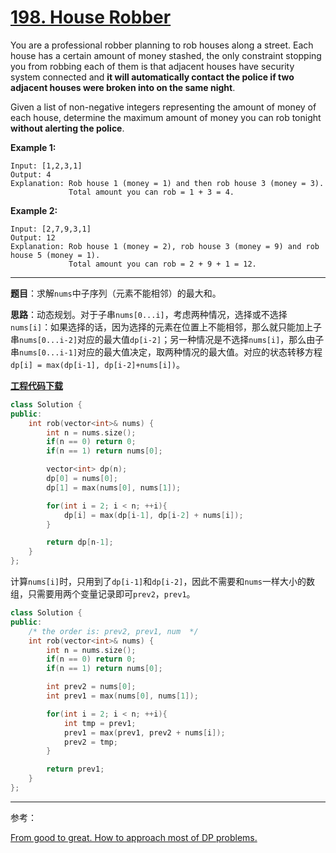 # [198. House Robber](https://leetcode.com/problems/house-robber/)

You are a professional robber planning to rob houses along a street. Each house has a certain amount of money stashed, the only constraint stopping you from robbing each of them is that adjacent houses have security system connected and **it will automatically contact the police if two adjacent houses were broken into on the same night**.

Given a list of non-negative integers representing the amount of money of each house, determine the maximum amount of money you can rob tonight **without alerting the police**.

**Example 1:**

```
Input: [1,2,3,1]
Output: 4
Explanation: Rob house 1 (money = 1) and then rob house 3 (money = 3).
             Total amount you can rob = 1 + 3 = 4.
```

**Example 2:**

```
Input: [2,7,9,3,1]
Output: 12
Explanation: Rob house 1 (money = 2), rob house 3 (money = 9) and rob house 5 (money = 1).
             Total amount you can rob = 2 + 9 + 1 = 12.
```

-----

**题目**：求解`nums`中子序列（元素不能相邻）的最大和。

**思路**：动态规划。对于子串`nums[0...i]`，考虑两种情况，选择或不选择`nums[i]`：如果选择的话，因为选择的元素在位置上不能相邻，那么就只能加上子串`nums[0...i-2]`对应的最大值`dp[i-2]`；另一种情况是不选择`nums[i]`，那么由子串`nums[0...i-1]`对应的最大值决定，取两种情况的最大值。对应的状态转移方程`dp[i] = max(dp[i-1], dp[i-2]+nums[i])`。

[**工程代码下载**](https://github.com/shenkh/leetcode)

```cpp
class Solution {
public:
    int rob(vector<int>& nums) {
        int n = nums.size();
        if(n == 0) return 0;
        if(n == 1) return nums[0];

        vector<int> dp(n);
        dp[0] = nums[0];
        dp[1] = max(nums[0], nums[1]);

        for(int i = 2; i < n; ++i){
            dp[i] = max(dp[i-1], dp[i-2] + nums[i]);
        }

        return dp[n-1];
    }
};
```

计算`nums[i]`时，只用到了`dp[i-1]`和`dp[i-2]`，因此不需要和`nums`一样大小的数组，只需要用两个变量记录即可`prev2`，`prev1`。

```cpp
class Solution {
public:
    /* the order is: prev2, prev1, num  */
    int rob(vector<int>& nums) {
        int n = nums.size();
        if(n == 0) return 0;
        if(n == 1) return nums[0];

        int prev2 = nums[0];
        int prev1 = max(nums[0], nums[1]);

        for(int i = 2; i < n; ++i){
            int tmp = prev1;
            prev1 = max(prev1, prev2 + nums[i]);
            prev2 = tmp;
        }

        return prev1;
    }
};
```

-----

参考：

[From good to great. How to approach most of DP problems.](https://leetcode.com/problems/house-robber/discuss/156523/From-good-to-great.-How-to-approach-most-of-DP-problems.)
